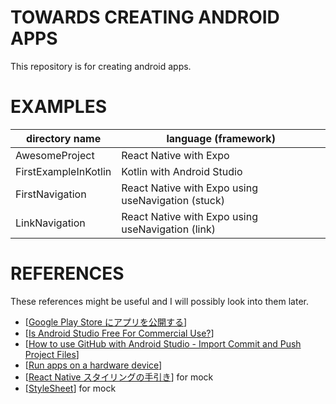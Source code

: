 # TOWARDS CREATING ANDROID APPS

This repository is for creating android apps.

# EXAMPLES

| directory name       | language (framework)       |
| -------------------- | -------------------------- |
| AwesomeProject       | React Native with Expo     |
| FirstExampleInKotlin | Kotlin with Android Studio |
| FirstNavigation      | React Native with Expo using useNavigation (stuck) |
| LinkNavigation       | React Native with Expo using useNavigation (link) |

# REFERENCES

These references might be useful and I will possibly look into them later.

- [[Google Play Store にアプリを公開する](https://qiita.com/minuro/items/536ac3f7c27c1442a1cb)]
- [[Is Android Studio Free For Commercial Use?](https://droidrant.com/is-android-studio-free-for-commercial-use/#Is_Android_Studio_Free_Or_Paid)]
- [[How to use GitHub with Android Studio - Import Commit and Push Project Files](https://dev.to/cardoso/how-to-use-github-with-android-studio-import-commit-and-push-project-files-39ee)]
- [[Run apps on a hardware device](https://developer.android.com/studio/run/device)]
- [[React Native スタイリングの手引き](https://zenn.dev/camcam_lemon/articles/d182e76ca1ea1c)] for mock
- [[StyleSheet](https://reactnative.dev/docs/stylesheet)] for mock
